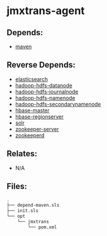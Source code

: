 # jmxtrans-agent

## Depends:

  -  [maven](/salt/maven)

## Reverse Depends:

  -  [elasticsearch](/salt/elasticsearch)
  -  [hadoop-hdfs-datanode](/salt/hadoop-hdfs-datanode)
  -  [hadoop-hdfs-journalnode](/salt/hadoop-hdfs-journalnode)
  -  [hadoop-hdfs-namenode](/salt/hadoop-hdfs-namenode)
  -  [hadoop-hdfs-secondarynamenode](/salt/hadoop-hdfs-secondarynamenode)
  -  [hbase-master](/salt/hbase-master)
  -  [hbase-regionserver](/salt/hbase-regionserver)
  -  [solr](/salt/solr)
  -  [zookeeper-server](/salt/zookeeper-server)
  -  [zookeeperd](/salt/zookeeperd)

## Relates:

  -  N/A

## Files:

```bash
.
├── depend-maven.sls
├── init.sls
└── opt
    └── jmxtrans
        └── pom.xml
```
